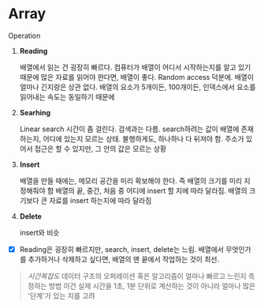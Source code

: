 # Array

Operation

1. __Reading__
   
   배열에서 읽는 건 굉장히 빠르다. 컴퓨터가 배열이 어디서 시작하는지를 알고 있기 때문에 많은 자료를 읽어야 한다면, 배열이 좋다. Random access 덕분에. 배열이 얼마나 긴지랑은 상관 없다. 배열의 요소가 5개이든, 100개이든, 인덱스에서 요소를 읽어내는 속도는 동일하기 때문에 
   
2. __Searhing__ 
   
   Linear search
   시간이 좀 걸린다. 검색과는 다름. 
   search하려는 값이 배열에 존재하는지, 어디에 있는지 모르는 상태. 
   불행하게도, 하나하나 다 뒤져야 함. 주소가 있어서 접근은 할 수 있지만, 그 안의 값은 모르는 상황
   
3. __Insert__
   
   배열을 만들 때에는, 메모리 공간을 미리 확보해야 한다. 즉 배열의 크기를 미리 지정해줘야 함
   배열의 끝, 중간, 처음 중 어디에 insert 할 지에 따라 달라짐. 배열의 크기보다 큰 자료를 insert 하는지에 따라 달라짐
   
4. __Delete__
   
   insert와 비슷
   
   

* [x] Reading은 굉장히 빠르지만, search, insert, delete는 느림.  배열에서 무엇인가를 추가하거나 삭제하고 싶다면, 배열의 맨 끝에서 작업하는 것이 최선. 



> _시간복잡도_ 
> 데이터 구조의 오퍼레이션 혹은 알고리즘이 얼마나 빠르고 느린지 측정하는 방법
> 이건 실제 시간을 1초, 1분 단위로 계산하는 것이 아니라 얼마나 많은 '단계'가 있는
> 지를 고려

